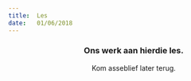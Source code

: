 ```yaml
---
title:  Les
date:   01/06/2018
---
```


### <center>Ons werk aan hierdie les.</center>
<center>Kom asseblief later terug.</center>